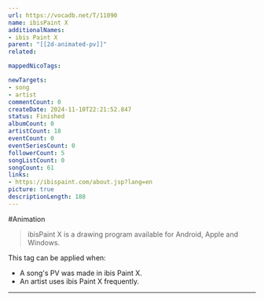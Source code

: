 ```yaml
---
url: https://vocadb.net/T/11090
name: ibisPaint X
additionalNames: 
- ibis Paint X
parent: "[[2d-animated-pv]]"
related:

mappedNicoTags:

newTargets:
- song
- artist
commentCount: 0
createDate: 2024-11-10T22:21:52.847
status: Finished
albumCount: 0
artistCount: 18
eventCount: 0
eventSeriesCount: 0
followerCount: 5
songListCount: 0
songCount: 61
links: 
- https://ibispaint.com/about.jsp?lang=en
picture: true
descriptionLength: 188
---
```


#Animation

>ibisPaint X is a drawing program available for Android, Apple and Windows.

This tag can be applied when:
- A song's PV was made in ibis Paint X.
- An artist uses ibis Paint X frequently.

---

